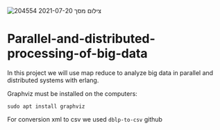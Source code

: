 ![צילום מסך 2021-07-20 204554](https://user-images.githubusercontent.com/62119972/126371275-aa3b1d74-4406-4785-a6dc-882561544ed3.png)

# Parallel-and-distributed-processing-of-big-data

In this project we will use map reduce to analyze big data in parallel and distributed systems with erlang.

Graphviz must be installed on the computers:

```sudo apt install graphviz ```

For conversion xml to csv we used ```dblp-to-csv``` github
